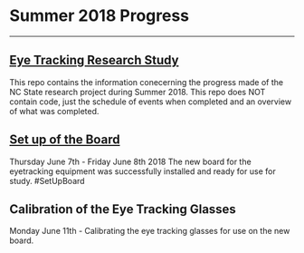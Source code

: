 # Summer 2018 Progress
***************************
[Eye Tracking Research Study](https://github.com/IlaWallace/Summer2018/blob/master/Eye%20Tracking%20Research%20Study.md)
---------------------------
This repo contains the information conecerning the progress made of the NC State research project during Summer 2018. This repo does NOT contain code, just the schedule of events when completed and an overview of what was completed. 

  [Set up of the Board](https://github.com/IlaWallace/Summer2018/blob/master/Set%20up%20of%20the%20Board.md)
  -------------------
  Thursday June 7th - Friday June 8th 2018
  The new board for the eyetracking equipment was successfully installed and ready for use for study.
  #SetUpBoard
  

  Calibration of the Eye Tracking Glasses
  ---------------------------------------
  Monday June 11th -
  Calibrating the eye tracking glasses for use on the new board. 

